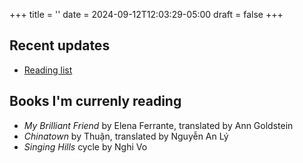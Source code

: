+++
title = ''
date = 2024-09-12T12:03:29-05:00
draft = false
+++

## Recent updates

- [Reading list](/docs/reading-list/)

## Books I'm currenly reading

- *My Brilliant Friend* by Elena Ferrante, translated by Ann Goldstein
- *Chinatown* by Thuận, translated by Nguyễn An Lý
- *Singing Hills* cycle by Nghi Vo
